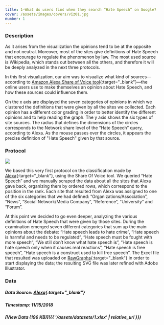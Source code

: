 ```yaml
---
title: 1—What do users find when they search “Hate Speech” on Google?
cover: /assets/images/covers/viz01.jpg
number: 1
---
```


### Description

As it arises from the visualization the opinions tend to be at the opposite and not neutral. Moreover, most of the sites give definitions of Hate Speech that encourage to regulate the phenomenon by law. The most used source is Wikipedia, which stands out between all the others, and therefore it will be deeply analyzed in the next three protocols.

In this first visualization, our aim was to visualize what kind of sources—according to [Amazon Alexa Share of Voice tool](https://www.alexa.com/){:target="_blank"}—the online users use to make themselves an opinion about Hate Speech, and how these sources could influence them.

On the x axis are displayed the seven categories of opinions in which we clustered the definitions that were given by all the sites we collected. Each opinion has a different color grading in order to better identify the different opinions and to help reading the graph. The y axis shows the six types of site sources.
The radius that defines the dimensions of the circles corresponds to the Network share level of the “Hate Speech” query, according to Alexa. As the mouse passes over the circles, it appears the precise definition of "Hate Speech" given by that source.  


### Protocol
<img src="{{ '/assets/images/protocols/protocol-01.png' | relative_url }}">

We based this very first protocol on the classification made by [Alexa](https://www.alexa.com/){:target="_blank"}, using the Share Of Voice tool. We queried “Hate Speech” and we manually scraped the data about all the sites that Alexa gave back, organizing them by ordered rows, which correspond to the position in the rank. Each site that resulted from Alexa was assigned to one of the six categories that we had defined: “Organizations/Association”, “News”, “Social Network/Media Company”, “Reference”, “University” and “Forum”.

At this point we decided to go even deeper, analyzing the various definitions of Hate Speech that were given by those sites. During the examination emerged seven different categories that sum up the main opinions about the debate: “Hate speech leads to hate crime”, “Hate speech is harmful and needs to be regulated”, “Hate speech must be fought with more speech”, “We still don’t know what hate speech is”, “Hate speech is hate speech only when it causes real reactions”, “Hate speech is free speech”, “Hate speech is a construct used to kill free speech”. The Excel file that resulted was uploaded on [RawGraphs](https://rawgraphs.io/){:target="_blank"} in order to start displaying the data; the resulting SVG file was later refined with Adobe Illustrator.


### Data
##### Data Source: [Alexa](https://www.alexa.com/){:target="_blank"}
##### Timestamp: 11/15/2018
##### [View Data (196 KB)]({{ '/assets/datasets/1.xlsx' | relative_url }})
